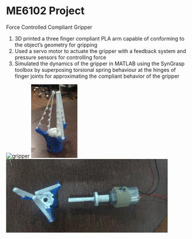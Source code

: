 # ME6102 Project
Force Controlled Compliant Gripper

1. 3D printed a three finger compliant PLA arm capable of conforming to the object’s geometry for gripping
2. Used a servo motor to actuate the gripper with a feedback system and pressure sensors for controlling force
3. Simulated the dynamics of the gripper in MATLAB using the SynGrasp toolbox by superposing torsional spring behaviour at the hinges of finger joints for approximating the compliant behavior of the gripper

<img src="media/Compliant_Gripper.gif" alt="gripper" height="200"/>
<img src="media/gripper.jpg" alt="gripper" height="200"/>
<img src="media/gripper_1.jpg" alt="gripper" height="200"/>
